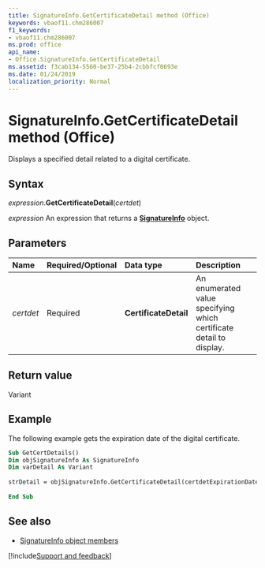 ```yaml
---
title: SignatureInfo.GetCertificateDetail method (Office)
keywords: vbaof11.chm286007
f1_keywords:
- vbaof11.chm286007
ms.prod: office
api_name:
- Office.SignatureInfo.GetCertificateDetail
ms.assetid: f3cab134-5560-be37-25b4-2cbbfcf0693e
ms.date: 01/24/2019
localization_priority: Normal
---
```



# SignatureInfo.GetCertificateDetail method (Office)

Displays a specified detail related to a digital certificate.


## Syntax

_expression_.**GetCertificateDetail**(_certdet_)

_expression_ An expression that returns a **[SignatureInfo](Office.SignatureInfo.md)** object.


## Parameters

|Name|Required/Optional|Data type|Description|
|:-----|:-----|:-----|:-----|
| _certdet_|Required|**CertificateDetail**|An enumerated value specifying which certificate detail to display.|

## Return value

Variant


## Example

The following example gets the expiration date of the digital certificate.


```vb
Sub GetCertDetails() 
Dim objSignatureInfo As SignatureInfo 
Dim varDetail As Variant 
 
strDetail = objSignatureInfo.GetCertificateDetail(certdetExpirationDate) 
 
End Sub 

```


## See also

- [SignatureInfo object members](overview/Library-Reference/signatureinfo-members-office.md)



[!include[Support and feedback](~/includes/feedback-boilerplate.md)]